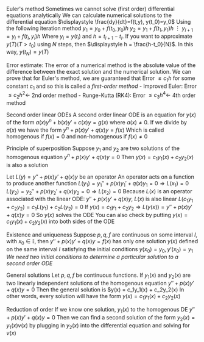 Euler's method
	Sometimes we cannot solve (first order) differential equations analytically
	We can calculate numerical solutions to the differential equation
		$\displaystyle \frac{dy}{dt}=f(t,y), y(t_0)=y_0$
	Using the following iteration method
		$y_1 = y_0 + f(t_0,y_0)h$
		$y_2 = y_1 + f(t_1,y_1)h$
		$\vdots$
		$y_{i+1}=y_i + f(t_i,y_i)h$
		Where $y_i = y(t_i)$ and $h = t_{i+1} - t_i$. If you want to approximate $y(T)(T > t_0)$ using $N$ steps, then
			$\displaystyle h = \frac{h-t_0}{N}$.
			In this way, $y(t_N) = y(T)$

Error estimate:
	The error of a numerical method is the absolute value of the difference between the exact solution and the numerical solution.
	We can prove that for Euler's method, we are guaranteed that Error $\leq c_1h$ for some constant $c_1$ and so this is called a *first-order method*
		- Improved Euler: Error $\leq c_2h^2 \leftarrow$ 2nd order method
		- Runge-Kutta (RK4): Error $\leq c_3h^4 \leftarrow$ 4th order method

Second order linear ODEs
	A second order linear ODE is an equation for $y(x)$ of the form
		$a(x)y^n+b(x)y\prime +c(x)y = g(x)$
		where $a(x) \neq 0$. If we divide by $a(x)$ we have the form
			$y^n + p(x)y\prime + q(x)y = f(x)$
			Which is called homogenous if $f(x) = 0$ and non-homogenous if $f(x) \neq 0$

Principle of superposition
	Suppose $y_1$ and $y_2$ are two solutions of the homogenous equation
		$y^n+p(x)y\prime + q(x)y=0$
		Then $y(x) = c_1y_1(x) + c_2y_2(x)$ is also a solution

Let $L(y) = y\prime\prime + p(x)y\prime + q(x)y$ be an operator
	An operator acts on a function to produce another function
	$L(y_1) = y_1\prime\prime + p(x)y_1\prime + q(x)y_1 = 0 \Rightarrow L(x_1) = 0$
	$L(y_2) = y_2\prime\prime + p(x)y_2\prime + q(x)y_2 = 0 \Rightarrow L(x_2) = 0$
	Because $L(x)$ is an operator associated with the linear ODE: $y\prime\prime + p(x)y\prime + q(x)y$, $L(x)$ is also linear
		$L(c_1y_1+c_2y_2) = c_1L(y_1) + c_2L(y_2) = 0$
		If $y(x) = c_1y_1 + c_2y_2 \Rightarrow L(y(x)) =  y\prime\prime + p(x)y\prime + q(x)y = 0$
			So $y(x)$ solves the ODE
			You can also check by putting $y(x) = c_1y_1(x) + c_2y_2(x)$ into both sides of the ODE

Existence and uniqueness
	Suppose $p,q,f$ are continuous on some interval $I$, with $x_0 \in \mathbb{I}$, then
		$y\prime\prime + p(x)y\prime + q(x)y = f(x)$
		has only one solution $y(x)$ defined on the same interval $I$ satisfying the initial conditions
			$y(x_0) = y_0, y\prime(x_0)=y_1$
		*We need two initial conditions to determine a particular solution to a second order ODE*

General solutions
		Let $p,q,f$ be continuous functions. If $y_1(x)$ and $y_2(x)$ are two linearly independent solutions of the homogenous equation
			 $y\prime\prime + p(x)y\prime + q(x)y = 0$
		Then the general solution is
			$y(x) = c_1y_1(x) + c_2y_2(x)
		In other words, every solution will have the form $y(x) = c_1y_1(x) + c_2y_2(x)$

Reduction of order
	If we know one solution, $y_1(x)$ to the homogenous DE
		 $y\prime\prime + p(x)y\prime + q(x)y = 0$
		Then we can find a second solution of the form $y_2(x)=y_1(x)v(x)$ by plugging in $y_2(x)$ into the differential equation and solving for $v(x)$

